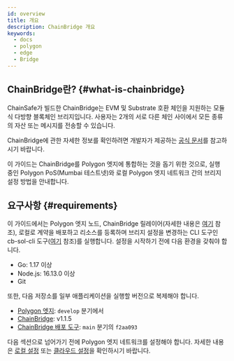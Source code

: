```yaml
---
id: overview
title: 개요
description: ChainBridge 개요
keywords:
  - docs
  - polygon
  - edge
  - Bridge
---
```


## ChainBridge란? {#what-is-chainbridge}

ChainSafe가 빌드한 ChainBridge는 EVM 및 Substrate 호환 체인을 지원하는 모듈식 다방향 블록체인 브리지입니다. 사용자는 2개의 서로 다른 체인 사이에서 모든 종류의 자산 또는 메시지를 전송할 수 있습니다.

ChainBridge에 관한 자세한 정보를 확인하려면 개발자가 제공하는 [공식 문서](https://chainbridge.chainsafe.io/)를 참고하시기 바랍니다.

이 가이드는 ChainBridge를 Polygon 엣지에 통합하는 것을 돕기 위한 것으로, 실행 중인 Polygon PoS(Mumbai 테스트넷)와 로컬 Polygon 엣지 네트워크 간의 브리지 설정 방법을 안내합니다.

## 요구사항 {#requirements}

이 가이드에서는 Polygon 엣지 노드, ChainBridge 릴레이어(자세한 내용은 [여기](/docs/edge/additional-features/chainbridge/definitions) 참조), 로컬로 계약을 배포하고 리소스를 등록하며 브리지 설정을 변경하는 CLI 도구인 cb-sol-cli 도구([여기](https://chainbridge.chainsafe.io/cli-options/#cli-options) 참조)를 실행합니다. 설정을 시작하기 전에 다음 환경을 갖춰야 합니다.

* Go: 1.17 이상
* Node.js: 16.13.0 이상
* Git


또한, 다음 저장소를 일부 애플리케이션을 실행할 버전으로 복제해야 합니다.

* [Polygon 엣지](https://github.com/0xPolygon/polygon-edge): `develop` 분기에서
* [ChainBridge](https://github.com/ChainSafe/ChainBridge): v1.1.5
* [ChainBridge 배포 도구](https://github.com/ChainSafe/chainbridge-deploy): `main` 분기의 `f2aa093`


다음 섹션으로 넘어가기 전에 Polygon 엣지 네트워크를 설정해야 합니다. 자세한 내용은 [로컬 설정](/docs/edge/get-started/set-up-ibft-locally) 또는 [클라우드 설정](/docs/edge/get-started/set-up-ibft-on-the-cloud)을 확인하시기 바랍니다.